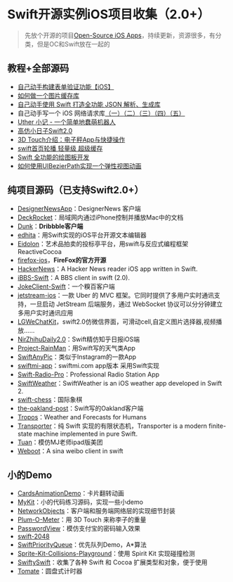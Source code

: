# Swift开源实例iOS项目收集（2.0+）
> 先放个开源的项目[Open-Source iOS Apps][1]，持续更新，资源很多，有分类，但是OC和Swift放在一起的

## 教程+全部源码
- [自己动手构建表单验证功能【iOS】][2]
- [如何做一个图片缓存库][3]
- [自己动手使用 Swift 打造全功能 JSON 解析、生成库][4]
- 自己动手写一个 iOS 网络请求库[（一）][5][（二）][6][（三）][7][（四）][8][（五）][9]
- [Uther 小记 - 一个简单地蠢萌机器人][10]
- [高仿小日子Swift2.0][11]
- [3D Touch介绍：电子秤App与快捷操作][12]
- [swift首页轮播 轻量级 超级缓存][13]
- [Swift 全功能的绘图板开发][14]
- [如何使用UIBezierPath实现一个弹性视图动画][15]

## 纯项目源码（已支持Swift2.0+）
- [DesignerNewsApp][16]：DesignerNews 客户端
- [DeckRocket][17]：局域网内通过iPhone控制并播放Mac中的文档
- [Dunk][18]：**Dribbble客户端**
- [edhita][19]：用Swift实现的iOS平台开源文本编辑器
- [Eidolon][20]：艺术品拍卖的投标亭平台，用swift与反应式编程框架 ReactiveCocoa
- [firefox-ios][21]，**FireFox的官方开源**
- [HackerNews][22]：A Hacker News reader iOS app written in Swift.
- [iBBS-Swift][23]：A BBS client in swift (2.0).
- [JokeClient-Swift][24]：一个糗百客户端
- [jetstream-ios][25]：一款 Uber 的 MVC 框架。它同时提供了多用户实时通讯支持，一旦启动 JetStream 后端服务，通过 WebSocket 协议可以分分钟建立多用户实时通讯应用
- [LGWeChatKit][26]，swift2.0仿微信界面，可滑动cell,自定义图片选择器,视频播放……
- [NirZhihuDaily2.0][27]：Swift精仿知乎日报iOS端
- [Project-RainMan][28]：用Swift写的天气类App
- [SwiftAnyPic][29]：类似于Instagram的一款App
- [swiftmi-app][30]：swiftmi.com app版本 采用Swift实现
- [Swift-Radio-Pro][31]：Professional Radio Station App
- [SwiftWeather][32]：SwiftWeather is an iOS weather app developed in Swift 2. 
- [swift-chess][33]：国际象棋
- [the-oakland-post][34]：Swift写的Oakland客户端
- [Tropos][35]：Weather and Forecasts for Humans
- [Transporter][36]：纯 Swift 实现的有限状态机，Transporter is a modern finite-state machine implemented in pure Swift. 
- [Tuan][37]：模仿MJ老师ipad版美团
- [Weboot][38]：A sina weibo client in swift

## 小的Demo
- [CardsAnimationDemo][39]：卡片翻转动画
- [MyKit][40]：小的代码练习源码，实现一些小demo
- [NetworkObjects][41]：客户端和服务端网络层的实现细节封装
- [Plum-O-Meter][42]：用 3D Touch 来称李子的重量
- [PasswordView][43]：模仿支付宝的密码输入效果
- [swift-2048][44]
- [SwiftPriorityQueue][45]：优先队列Demo，A\*算法
- [Sprite-Kit-Collisions-Playground][46]：使用 Spirit Kit 实现碰撞检测
- [SwiftySwift][47]：收集了各种 Swift 和 Cocoa 扩展类型和对象，便于使用
- [Tomate][48]：圆盘式计时器

[1]:	https://github.com/dkhamsing/open-source-ios-apps
[2]:	https://lvwenhan.com/ios/459.html
[3]:	http://blog.callmewhy.com/2015/05/25/note-about-chun/
[4]:	https://lvwenhan.com/ios/463.html
[5]:	https://lvwenhan.com/ios/454.html
[6]:	https://lvwenhan.com/ios/455.html
[7]:	https://lvwenhan.com/ios/456.html
[8]:	https://lvwenhan.com/ios/457.html
[9]:	https://lvwenhan.com/ios/464.html
[10]:	http://blog.callmewhy.com/2015/08/09/how-to-make-uther/ "Uther 小记 - 一个简单地蠢萌机器人"
[11]:	http://www.jianshu.com/p/bcc297e19a94
[12]:	http://swift.gg/2015/11/19/3d-touch-tutorial/ "3D Touch介绍：电子秤App与快捷操作"
[13]:	http://www.jianshu.com/p/d7bf5fe4d9fa "swift首页轮播 轻量级 超级缓存"
[14]:	http://www.cocoachina.com/swift/20151125/14390.html "Swift 全功能的绘图板开发"
[15]:	http://hechen.info/2015/12/02/Elastic-view-animation-using-UIBezierPath/ "如何使用UIBezierPath实现一个弹性视图动画"
[16]:	https://github.com/MengTo/DesignerNewsApp "DesignerNewsApp"
[17]:	https://github.com/jpsim/DeckRocket "DeckRocket"
[18]:	https://github.com/naoyashiga/Dunk "Dunk"
[19]:	https://github.com/tnantoka/edhita "edhita"
[20]:	https://github.com/artsy/eidolon "Eidolon"
[21]:	https://github.com/mozilla/firefox-ios "firefox-ios"
[22]:	https://github.com/amitburst/HackerNews "HackerNews"
[23]:	https://github.com/iAugux/iBBS-Swift "iBBS-Swift"
[24]:	https://github.com/YANGReal/JokeClient-Swift "JokeClient-Swift"
[25]:	https://github.com/uber/jetstream-ios "jetstream-ios"
[26]:	https://github.com/jamy0801/LGWeChatKit
[27]:	https://github.com/zpz1237/NirZhihuDaily2.0 "NirZhihuDaily2.0"
[28]:	https://github.com/Mav3r1ck/Project-RainMan "Project-RainMan"
[29]:	https://github.com/kwkhaw/SwiftAnyPic "SwiftAnyPic"
[30]:	https://github.com/feiin/swiftmi-app "swiftmi-app"
[31]:	https://github.com/swiftcodex/Swift-Radio-Pro "Swift-Radio-Pro"
[32]:	https://github.com/JakeLin/SwiftWeather "SwiftWeather"
[33]:	https://github.com/JackBCousineau/swift-chess "swift-chess"
[34]:	https://github.com/aclissold/The-Oakland-Post "the-oakland-post"
[35]:	https://github.com/thoughtbot/Tropos "Tropos"
[36]:	https://github.com/DenHeadless/Transporter "Transporter"
[37]:	https://github.com/aiqiuqiu/Tuan "Tuan"
[38]:	https://github.com/iAugux/Weboot "Weboot"
[39]:	https://github.com/adow/CardsAnimationDemo "CardsAnimationDemo"
[40]:	https://github.com/aquarchitect/MyKit "MyKit"
[41]:	https://github.com/colemancda/NetworkObjects "NetworkObjects"
[42]:	https://github.com/FlexMonkey/Plum-O-Meter "Plum-O-Meter"
[43]:	https://github.com/findM/PasswordView "PasswordView"
[44]:	https://github.com/austinzheng/swift-2048 "swift-2048"
[45]:	https://github.com/davecom/SwiftPriorityQueue "SwiftPriorityQueue"
[46]:	https://github.com/jaredmpayne/Sprite-Kit-Collisions-Playground "Sprite-Kit-Collisions-Playground"
[47]:	https://github.com/adeca/SwiftySwift "SwiftySwift"
[48]:	https://github.com/dasdom/Tomate "Tomate"
